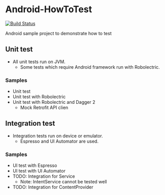 # Android-HowToTest

[![Build Status](https://circleci.com/gh/kobakei/Android-HowToTest.svg?style=shield)](https://circleci.com/gh/kobakei/Android-HowToTest/tree/master)

Android sample project to demonstrate how to test

## Unit test

- All unit tests run on JVM. 
  - Some tests which require Android framework run with Robolectric.

### Samples

- Unit test
- Unit test with Robolectric
- Unit test with Robolectric and Dagger 2
  - Mock Retrofit API clien

## Integration test

- Integration tests run on device or emulator.
  - Espresso and UI Automator are used.

### Samples

- UI test with Espresso
- UI test with UI Automator
- TODO: Integration for Service
  - Note: IntentService cannot be tested well
- TODO: Integration for ContentProvider
